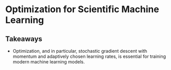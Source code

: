 # Optimization for Scientific Machine Learning

## Takeaways

+ Optimization, and in particular, stochastic gradient descent with momentum and adaptively chosen learning rates, is essential for training modern machine learning models.